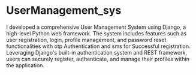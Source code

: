 # UserManagement_sys
I developed a comprehensive User Management System using Django, a high-level Python web framework. The system includes features such as user registration, login, profile management, and password reset functionalities with otp Authentication and sms for Successful registration. Leveraging Django's built-in authentication system and REST framework, users can securely register, authenticate, and manage their profiles within the application.
